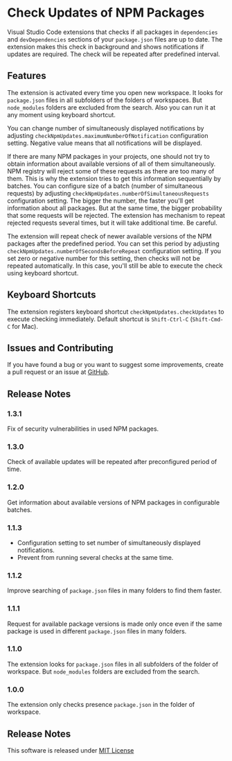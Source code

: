 # Check Updates of NPM Packages

Visual Studio Code extensions that checks if all packages in `dependencies` and `devDependencies` sections of your `package.json` files are up to date. The extension makes this check in background and shows notifications if updates are required. The check will be repeated after predefined interval.

## Features

The extension is activated every time you open new workspace. It looks for `package.json` files in all subfolders of the folders of workspaces. But `node_modules` folders are excluded from the search. Also you can run it at any moment using keyboard shortcut.

You can change number of simultaneously displayed notifications by adjusting `checkNpmUpdates.maximumNumberOfNotification` configuration setting. Negative value means that all notifications will be displayed.

If there are many NPM packages in your projects, one should not try to obtain information about available versions of all of them simultaneously. NPM registry will reject some of these requests as there are too many of them. This is why the extension tries to get this information sequentially by batches. You can configure size of a batch (number of simultaneous requests) by adjusting `checkNpmUpdates.numberOfSimultaneousRequests` configuration setting. The bigger the number, the faster you'll get information about all packages. But at the same time, the bigger probability that some requests will be rejected. The extension has mechanism to repeat rejected requests several times, but it will take additional time. Be careful.

The extension will repeat check of newer available versions of the NPM packages after the predefined period. You can set this period by adjusting `checkNpmUpdates.numberOfSecondsBeforeRepeat` configuration setting. If you set zero or negative number for this setting, then checks will not be repeated automatically. In this case, you'll still be able to execute the check using keyboard shortcut.

## Keyboard Shortcuts

The extension registers keyboard shortcut `checkNpmUpdates.checkUpdates` to execute checking immediately. Default shortcut is `Shift-Ctrl-C` (`Shift-Cmd-C` for Mac).

## Issues and Contributing

If you have found a bug or you want to suggest some improvements, create a pull request or an issue at [GitHub](https://github.com/yakimovim/vscode-check-npm-updates).

## Release Notes

### 1.3.1

Fix of security vulnerabilities in used NPM packages.

### 1.3.0

Check of available updates will be repeated after preconfigured period of time.

### 1.2.0

Get information about available versions of NPM packages in configurable batches.

### 1.1.3

* Configuration setting to set number of simultaneously displayed notifications.
* Prevent from running several checks at the same time.

### 1.1.2

Improve searching of `package.json` files in many folders to find them faster.

### 1.1.1

Request for available package versions is made only once even if the same package is used in different `package.json` files in many folders.

### 1.1.0

The extension looks for `package.json` files in all subfolders of the folder of workspace. But `node_modules` folders are excluded from the search.

### 1.0.0

The extension only checks presence `package.json` in the folder of workspace.

## Release Notes

This software is released under [MIT License](https://raw.githubusercontent.com/yakimovim/vscode-check-npm-updates/master/LICENSE)